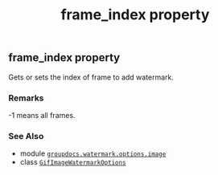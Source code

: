 ﻿---
title: frame_index property
second_title: GroupDocs.Watermark for Python via .NET API References
description: 
type: docs
url: /python-net/groupdocs.watermark.options.image/gifimagewatermarkoptions/frame_index/
is_root: false
weight: 40
---

## frame_index property


Gets or sets the index of frame to add watermark.

### Remarks 


-1 means all frames.

### See Also
* module [`groupdocs.watermark.options.image`](../../)
* class [`GifImageWatermarkOptions`](/watermark/python-net/groupdocs.watermark.options.image/gifimagewatermarkoptions)
